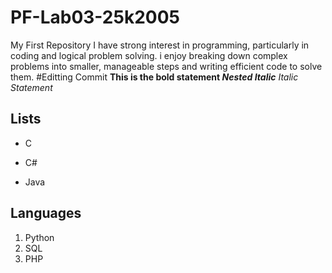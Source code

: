 # PF-Lab03-25k2005
My First Repository
I have strong interest in programming, particularly in coding and logical problem solving. i enjoy breaking down complex problems into smaller, manageable steps and writing efficient code to solve them.
#Editting Commit
**This is the bold statement _Nested Italic_**
_Italic Statement_
## Lists
- C
* C#
+ Java
## Languages
1. Python
2. SQL
3. PHP
